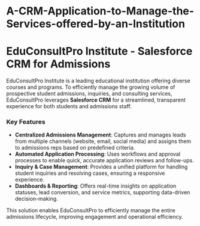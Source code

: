 # A-CRM-Application-to-Manage-the-Services-offered-by-an-Institution

# EduConsultPro Institute - Salesforce CRM for Admissions

EduConsultPro Institute is a leading educational institution offering diverse courses and programs. To efficiently manage the growing volume of prospective student admissions, inquiries, and consulting services, EduConsultPro leverages **Salesforce CRM** for a streamlined, transparent experience for both students and admissions staff.

### Key Features
- **Centralized Admissions Management**: Captures and manages leads from multiple channels (website, email, social media) and assigns them to admissions reps based on predefined criteria.
- **Automated Application Processing**: Uses workflows and approval processes to enable quick, accurate application reviews and follow-ups.
- **Inquiry & Case Management**: Provides a unified platform for handling student inquiries and resolving cases, ensuring a responsive experience.
- **Dashboards & Reporting**: Offers real-time insights on application statuses, lead conversion, and service metrics, supporting data-driven decision-making.

This solution enables EduConsultPro to efficiently manage the entire admissions lifecycle, improving engagement and operational efficiency.
